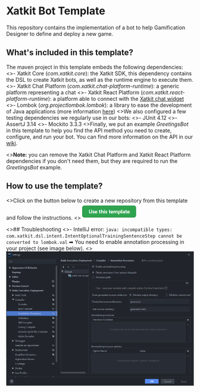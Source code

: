 # Xatkit Bot Template
This repository contains the implementation of a bot to help Gamification Designer to define and deploy a new game.

## What's included in this template?
The maven project in this template embeds the following dependencies:
<>- Xatkit Core (_com.xatkit.core_): the Xatkit SDK, this dependency contains the DSL to create Xatkit bots, as well as the runtime engine to execute them.
<>- Xatkit Chat Platform (_com.xatkit.chat-platform-runtime_): a generic platform representing a chat
<>- Xatkit React Platform (_com.xatkit.react-platform-runtime_): a platform able to connect with the [Xatkit chat widget](https://github.com/xatkit-bot-platform/xatkit-chat-widget)
<>- Lombok (_org.projectlombok.lombok_): a library to ease the development of Java applications (more information [here](https://projectlombok.org/))
<>We also configured a few testing dependencies we regularly use in our bots:
<>- JUnit 4.12
<>- AssertJ 3.14
<>- Mockito 3.3.3
<>Finally, we put an example _GreetingsBot_ in this template to help you find the API method you need to create, configure, and run your bot. You can find more information on the API in our [wiki](https://github.com/xatkit-bot-platform/xatkit/wiki).

<>**Note:** you can remove the Xatkit Chat Platform and Xatkit React Platform dependencies if you don't need them, but they are required to run the _GreetingsBot_ example.

## How to use the template?
<>Click on the button below to create a new repository from this template and follow the instructions.
<>[![Use this template](docs/img/template_button.png)](https://github.com/xatkit-bot-platform/xatkit-bot-template/generate)

<>## Troubleshooting
<>- IntelliJ error: `java: incompatible types: com.xatkit.dsl.intent.IntentOptionalTrainingSentenceStep cannot be converted to lombok.val` ➡ You need to enable annotation processing in your project (see image below).
<>![Enable annotation processing in IntelliJ](docs/img/enable_annotation_processing_intellij.png)


